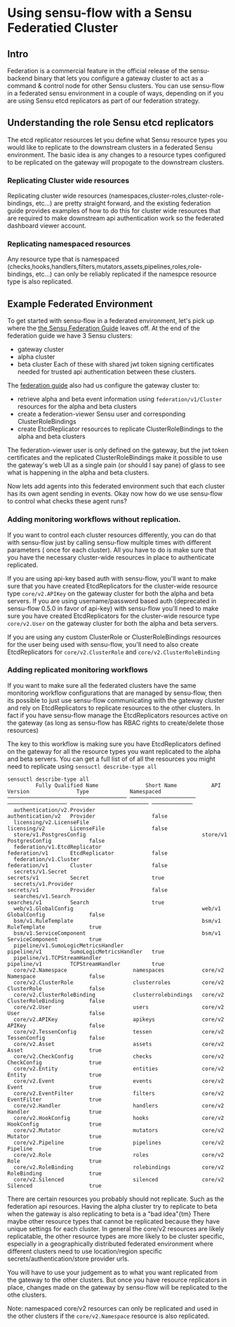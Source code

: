 # Using sensu-flow with a Sensu Federatied Cluster

## Intro
Federation is a commercial feature in the official release of the sensu-backend binary that lets you configure a gateway cluster to act as a command & control node for other Sensu clusters.
You can use sensu-flow in a federated sensu environment in a couple of ways, depending on if you are using Sensu etcd replicators as part of our federation strategy.


## Understanding the role Sensu etcd replicators
The etcd replicator resources let you define what Sensu resource types you would like to replicate to the downstream clusters in a federated Sensu environment. The basic idea is any changes to a resource types configured to be replicated on the gateway will propogate to the downstream clusters.

### Replicating Cluster wide resources
Replicating cluster wide resources (namespaces,cluster-roles,cluster-role-bindings, etc...) are pretty straight forward, and the existing federation guide provides examples of how to do this for cluster wide resources that are required to make downstream api authentication work so the federated dashboard viewer account.  

### Replicating namespaced resources
Any resource type that is namespaced (checks,hooks,handlers,filters,mutators,assets,pipelines,roles,role-bindings, etc...) can only be reliably replicated if the namespce resource type is also replicated.
 
## Example Federated Environment
To get started with sensu-flow in a federated environment, let's pick up where the [the Sensu Federation Guide](https://docs.sensu.io/sensu-go/latest/operations/deploy-sensu/use-federation/) leaves off.
At the end of the federation guide we have 3 Sensu clusters:
* gateway cluster
* alpha cluster
* beta cluster
Each of these with shared jwt token signing certificates needed for trusted api authentication between these clusters.

The [federation guide](https://docs.sensu.io/sensu-go/latest/operations/deploy-sensu/use-federation/) also had us configure the gateway cluster to:
* retrieve alpha and beta event information using `federation/v1/Cluster` resources for the alpha and beta clusters
* create a federation-viewer Sensu user and corresponding ClusterRoleBindings 
* create EtcdReplicator resources to replicate ClusterRoleBindings to the alpha and beta clusters

The federation-viewer user is only defined on the gateway, but the jwt token certificates and the replicated ClusterRoleBindings make it possible to use the gateway's web UI as a single pain (or should I say pane) of glass to see what is happening in the alpha and beta clusters.

Now lets add agents into this federated environment such that each cluster has its own agent sending in events. Okay now how do we use sensu-flow to control what checks these agent runs?


### Adding monitoring workflows without replication.
If you want to control each cluster resources differently, you can do that with sensu-flow just by calling sensu-flow multiple times with different parameters ( once for each cluster). All you have to do is make sure that you have the necessary cluster-wide resources in place to authenticate replicated.

If you are using api-key based auth with sensu-flow, you'll want to make sure that you have created EtcdReplicators for the cluster-wide resource type `core/v2.APIKey` on the gateway cluster for both the alpha and beta servers.
If you are using username/password based auth (deprecated in sensu-flow 0.5.0 in favor of api-key) with sensu-flow you'll need to make sure you have created EtcdReplicators for the cluster-wide resource type `core/v2.User` on the gateway cluster for both the alpha and beta servers.

If you are using any custom ClusterRole or ClusterRoleBindings resources for the user being used  with sensu-flow, you'll need to also create EtcdReplicators for `core/v2.ClusterRole` and `core/v2.ClusterRoleBinding`
    
### Adding replicated monitoring workflows
If you want to make sure all the federated clusters have the same monitoring workflow configurations that are managed by sensu-flow, then its possible to just use sensu-flow communicating with the gateway cluster and rely on EtcdReplicators to replicate resources to the other clusters.  In fact if you have sensu-flow manage the EtcdReplicators resources active on the gateway (as long as sensu-flow has RBAC rights to create/delete those resources)

The key to this workflow is making sure you have EtcdReplicators defined on the gateway for all the resource types you want replicated to the alpha and beta servers.
You can get a full list of of all the resources you might need to replicate using `sensuctl describe-type all`
```
sensuctl describe-type all
         Fully Qualified Name               Short Name           API Version               Type             Namespaced  
────────────────────────────────────── ───────────────────── ─────────────────── ───────────────────────── ─────────────
  authentication/v2.Provider                                  authentication/v2   Provider                  false       
  licensing/v2.LicenseFile                                    licensing/v2        LicenseFile               false       
  store/v1.PostgresConfig                                     store/v1            PostgresConfig            false       
  federation/v1.EtcdReplicator                                federation/v1       EtcdReplicator            false       
  federation/v1.Cluster                                       federation/v1       Cluster                   false       
  secrets/v1.Secret                                           secrets/v1          Secret                    true        
  secrets/v1.Provider                                         secrets/v1          Provider                  false       
  searches/v1.Search                                          searches/v1         Search                    true        
  web/v1.GlobalConfig                                         web/v1              GlobalConfig              false       
  bsm/v1.RuleTemplate                                         bsm/v1              RuleTemplate              true        
  bsm/v1.ServiceComponent                                     bsm/v1              ServiceComponent          true        
  pipeline/v1.SumoLogicMetricsHandler                         pipeline/v1         SumoLogicMetricsHandler   true        
  pipeline/v1.TCPStreamHandler                                pipeline/v1         TCPStreamHandler          true        
  core/v2.Namespace                     namespaces            core/v2             Namespace                 false       
  core/v2.ClusterRole                   clusterroles          core/v2             ClusterRole               false       
  core/v2.ClusterRoleBinding            clusterrolebindings   core/v2             ClusterRoleBinding        false       
  core/v2.User                          users                 core/v2             User                      false       
  core/v2.APIKey                        apikeys               core/v2             APIKey                    false       
  core/v2.TessenConfig                  tessen                core/v2             TessenConfig              false       
  core/v2.Asset                         assets                core/v2             Asset                     true        
  core/v2.CheckConfig                   checks                core/v2             CheckConfig               true        
  core/v2.Entity                        entities              core/v2             Entity                    true        
  core/v2.Event                         events                core/v2             Event                     true        
  core/v2.EventFilter                   filters               core/v2             EventFilter               true        
  core/v2.Handler                       handlers              core/v2             Handler                   true        
  core/v2.HookConfig                    hooks                 core/v2             HookConfig                true        
  core/v2.Mutator                       mutators              core/v2             Mutator                   true        
  core/v2.Pipeline                      pipelines             core/v2             Pipeline                  true        
  core/v2.Role                          roles                 core/v2             Role                      true        
  core/v2.RoleBinding                   rolebindings          core/v2             RoleBinding               true        
  core/v2.Silenced                      silenced              core/v2             Silenced                  true        
```

There are certain resources you probably should not replicate. Such as the federation api resources. Having the alpha cluster try to replicate to beta when the gateway is also replicating to beta is a "bad idea"{tm}
There maybe other resource types that cannot be replicated because they have unique settings for each cluster.  In general the core/v2 resources are likely replicatable, the other resource types are more likely to be cluster specific, especially in a geographically distributed federated environment where different clusters need to use location/region specific secrets/authentication/store provider urls.
 
You will have to use your judgement as to what you want replicated from the gateway to the other clusters. But once you have resource replicators in place, changes made on the gateway by sensu-flow will be replicated to the othe clusters.

Note: namespaced core/v2 resources can only be replicated and used in the other clusters if the `core/v2.Namespace` resource is also replicated.

